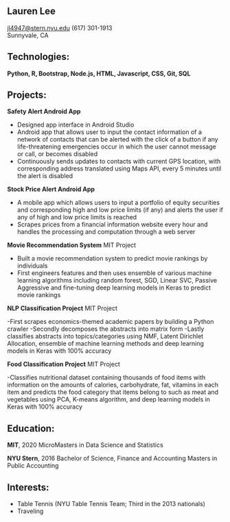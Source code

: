 ## Lauren Lee

jl4947@stern.nyu.edu
(617) 301-1913  
Sunnyvale, CA 

## Technologies:

**Python, R, Bootstrap, Node.js, HTML, Javascript, CSS, Git, SQL** 

## Projects:

**Safety Alert Android App** 

- Designed app interface in Android Studio
- Android app that allows user to input the contact information of a network of contacts that can be alerted with the click of a button if any life-threatening emergencies occur in which the user cannot message or call, or becomes disabled
- Continuously sends updates to contacts with current GPS location, with corresponding address translated using Maps API, every 5 minutes until the alert is disabled 

**Stock Price Alert Android App** 

- A mobile app which allows users to input a portfolio of equity securities and corresponding high and low price limits (if any) and alerts the user if any of high and low price limits is reached
- Scrapes prices from a financial information website every hour and handles the processing and computation through a web server

**Movie Recommendation System** MIT Project  

- Built a movie recommendation system to predict movie rankings by individuals 
- First engineers features and then uses ensemble of various machine learning algorithms including random forest, SGD, Linear SVC, Passive Aggressive and fine-tuning deep learning models in Keras to predict movie rankings 

**NLP Classification Project** MIT Project  

 -First scrapes economics-themed academic papers by building a Python crawler
 -Secondly decomposes the abstracts into matrix form
 -Lastly classifies abstracts into topics/categories using NMF, Latent Dirichlet Allocation, ensemble of machine learning methods and deep learning models in Keras with 100% accuracy 

**Food Classification Project** MIT Project  

 -Classifies nutritional dataset containing thousands of food items with information on the amounts of calories, carbohydrate, fat, vitamins in each item and predicts the food category that items belong to such as meat and vegetables using PCA, K-means algorithm, and deep learning models in Keras with 100% accuracy

## Education:

**MIT**, 2020 
MicroMasters in Data Science and Statistics

**NYU Stern**, 2016
Bachelor of Science, Finance and Accounting
Masters in Public Accounting

## Interests:

- Table Tennis (NYU Table Tennis Team; Third in the 2013 nationals)
- Traveling